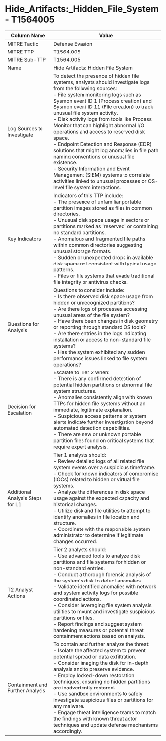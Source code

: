 # Hide_Artifacts:_Hidden_File_System - T1564005

| Column Name | Value |
|-------------|-------|
| MITRE Tactic | Defense Evasion |
| MITRE TTP | T1564.005 |
| MITRE Sub-TTP | T1564.005 |
| Name | Hide Artifacts: Hidden File System |
| Log Sources to Investigate | To detect the presence of hidden file systems, analysts should investigate logs from the following sources: <br>- File system monitoring logs such as Sysmon event ID 1 (Process creation) and Sysmon event ID 11 (File creation) to track unusual file system activity. <br>- Disk activity logs from tools like Process Monitor that can highlight abnormal I/O operations and access to reserved disk space. <br>- Endpoint Detection and Response (EDR) solutions that might log anomalies in file path naming conventions or unusual file existence.<br>- Security Information and Event Management (SIEM) systems to correlate activities linked to unusual processes or OS-level file system interactions. |
| Key Indicators | Indicators of this TTP include:<br>- The presence of unfamiliar portable partition images stored as files in common directories.<br>- Unusual disk space usage in sectors or partitions marked as 'reserved' or containing no standard partitions.<br>- Anomalous and fragmented file paths within common directories suggesting unusual storage formats.<br>- Sudden or unexpected drops in available disk space not consistent with typical usage patterns.<br>- Files or file systems that evade traditional file integrity or antivirus checks. |
| Questions for Analysis | Questions to consider include:<br>- Is there observed disk space usage from hidden or unrecognized partitions?<br>- Are there logs of processes accessing unusual areas of the file system?<br>- Have there been changes in disk geometry or reporting through standard OS tools?<br>- Are there entries in the logs indicating installation or access to non-standard file systems?<br>- Has the system exhibited any sudden performance issues linked to file system operations? |
| Decision for Escalation | Escalate to Tier 2 when:<br>- There is any confirmed detection of potential hidden partitions or abnormal file system structures.<br>- Anomalies consistently align with known TTPs for hidden file systems without an immediate, legitimate explanation.<br>- Suspicious access patterns or system alerts indicate further investigation beyond automated detection capabilities.<br>- There are new or unknown portable partition files found on critical systems that require expert analysis. |
| Additional Analysis Steps for L1 | Tier 1 analysts should:<br>- Review detailed logs of all related file system events over a suspicious timeframe.<br>- Check for known indicators of compromise (IOCs) related to hidden or virtual file systems.<br>- Analyze the differences in disk space usage against the expected capacity and historical changes.<br>- Utilize disk and file utilities to attempt to identify anomalies in file location and structure.<br>- Coordinate with the responsible system administrator to determine if legitimate changes occurred. |
| T2 Analyst Actions | Tier 2 analysts should:<br>- Use advanced tools to analyze disk partitions and file systems for hidden or non-standard entries.<br>- Conduct a thorough forensic analysis of the system's disk to detect anomalies.<br>- Validate identified anomalies with network and system activity logs for possible coordinated actions.<br>- Consider leveraging file system analysis utilities to mount and investigate suspicious partitions or files.<br>- Report findings and suggest system hardening measures or potential threat containment actions based on analysis. |
| Containment and Further Analysis | To contain and further analyze the threat:<br>- Isolate the affected system to prevent potential spread or data exfiltration.<br>- Consider imaging the disk for in-depth analysis and to preserve evidence.<br>- Employ locked-down restoration techniques, ensuring no hidden partitions are inadvertently restored.<br>- Use sandbox environments to safely investigate suspicious files or partitions for any malware.<br>- Engage threat intelligence teams to match the findings with known threat actor techniques and update defense mechanisms accordingly. |
